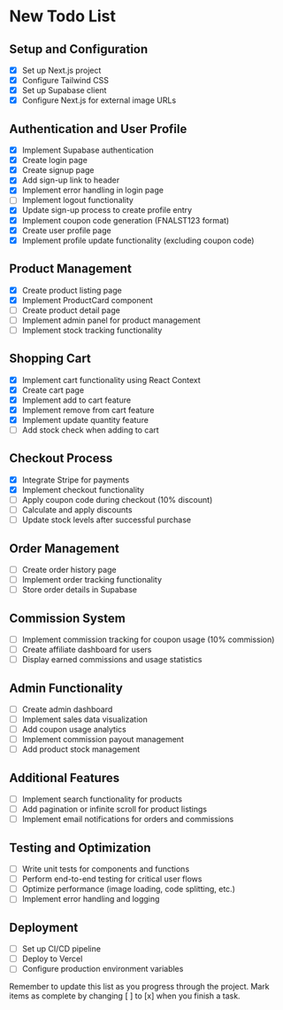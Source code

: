 # New Todo List

## Setup and Configuration
- [x] Set up Next.js project
- [x] Configure Tailwind CSS
- [x] Set up Supabase client
- [x] Configure Next.js for external image URLs

## Authentication and User Profile
- [x] Implement Supabase authentication
- [x] Create login page
- [x] Create signup page
- [x] Add sign-up link to header
- [x] Implement error handling in login page
- [ ] Implement logout functionality
- [x] Update sign-up process to create profile entry
- [x] Implement coupon code generation (FNALST123 format)
- [x] Create user profile page
- [x] Implement profile update functionality (excluding coupon code)

## Product Management
- [x] Create product listing page
- [x] Implement ProductCard component
- [ ] Create product detail page
- [ ] Implement admin panel for product management
- [ ] Implement stock tracking functionality

## Shopping Cart
- [x] Implement cart functionality using React Context
- [x] Create cart page
- [x] Implement add to cart feature
- [x] Implement remove from cart feature
- [x] Implement update quantity feature
- [ ] Add stock check when adding to cart

## Checkout Process
- [x] Integrate Stripe for payments
- [x] Implement checkout functionality
- [ ] Apply coupon code during checkout (10% discount)
- [ ] Calculate and apply discounts
- [ ] Update stock levels after successful purchase

## Order Management
- [ ] Create order history page
- [ ] Implement order tracking functionality
- [ ] Store order details in Supabase

## Commission System
- [ ] Implement commission tracking for coupon usage (10% commission)
- [ ] Create affiliate dashboard for users
- [ ] Display earned commissions and usage statistics

## Admin Functionality
- [ ] Create admin dashboard
- [ ] Implement sales data visualization
- [ ] Add coupon usage analytics
- [ ] Implement commission payout management
- [ ] Add product stock management

## Additional Features
- [ ] Implement search functionality for products
- [ ] Add pagination or infinite scroll for product listings
- [ ] Implement email notifications for orders and commissions

## Testing and Optimization
- [ ] Write unit tests for components and functions
- [ ] Perform end-to-end testing for critical user flows
- [ ] Optimize performance (image loading, code splitting, etc.)
- [ ] Implement error handling and logging

## Deployment
- [ ] Set up CI/CD pipeline
- [ ] Deploy to Vercel
- [ ] Configure production environment variables

Remember to update this list as you progress through the project. Mark items as complete by changing [ ] to [x] when you finish a task.
